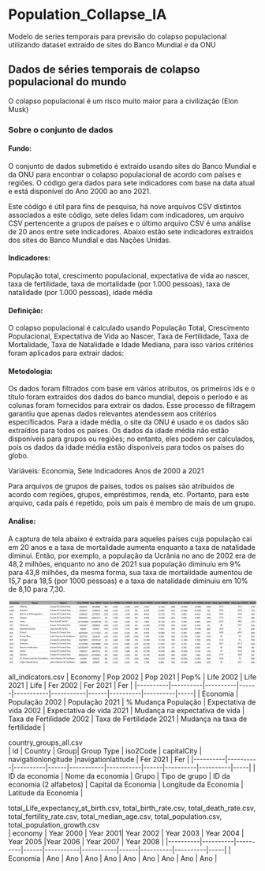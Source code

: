 # Population_Collapse_IA
Modelo de series temporais para previsão do colapso populacional utilizando dataset extraído de sites do Banco Mundial e da ONU


## Dados de séries temporais de colapso populacional do mundo
O colapso populacional é um risco muito maior para a civilização (Elon Musk)

### Sobre o conjunto de dados

#### Fundo:
O conjunto de dados submetido é extraído usando sites do Banco Mundial e da ONU para encontrar o colapso populacional de acordo com países e regiões. O código gera dados para sete indicadores com base na data atual e está disponível do Ano 2000 ao ano 2021.

Este código é útil para fins de pesquisa, há nove arquivos CSV distintos associados a este código, sete deles lidam com indicadores, um arquivo CSV pertencente a grupos de países e o último arquivo CSV é uma análise de 20 anos entre sete indicadores. Abaixo estão sete indicadores extraídos dos sites do Banco Mundial e das Nações Unidas.

#### Indicadores:
População total, crescimento populacional, expectativa de vida ao nascer, taxa de fertilidade, taxa de mortalidade (por 1.000 pessoas), taxa de natalidade (por 1.000 pessoas), idade média

#### Definição:
O colapso populacional é calculado usando População Total, Crescimento Populacional, Expectativa de Vida ao Nascer, Taxa de Fertilidade, Taxa de Mortalidade, Taxa de Natalidade e Idade Mediana, para isso vários critérios foram aplicados para extrair dados:

#### Metodologia:
Os dados foram filtrados com base em vários atributos, os primeiros ids e o título foram extraídos dos dados do banco mundial, depois o período e as colunas foram fornecidos para extrair os dados. Esse processo de filtragem garantiu que apenas dados relevantes atendessem aos critérios especificados. Para a idade média, o site da ONU é usado e os dados são extraídos para todos os países. Os dados da idade média não estão disponíveis para grupos ou regiões; no entanto, eles podem ser calculados, pois os dados da idade média estão disponíveis para todos os países do globo.

Variáveis: Economia, Sete Indicadores Anos de 2000 a 2021

Para arquivos de grupos de países, todos os países são atribuídos de acordo com regiões, grupos, empréstimos, renda, etc. Portanto, para este arquivo, cada país é repetido, pois um país é membro de mais de um grupo.

#### Análise:
A captura de tela abaixo é extraída para aqueles países cuja população cai em 20 anos e a taxa de mortalidade aumenta enquanto a taxa de natalidade diminui. Então, por exemplo, a população da Ucrânia no ano de 2002 era de 48,2 milhões, enquanto no ano de 2021 sua população diminuiu em 9% para 43,8 milhões, da mesma forma, sua taxa de mortalidade aumentou de 15,7 para 18,5 (por 1000 pessoas) e a taxa de natalidade diminuiu em 10% de 8,10 para 7,30.

![alt text](./readme/data.png)

all_indicators.csv
| Economy  | Pop 2002 | Pop 2021 | Pop% | Life 2002 | Life 2021 | Life | Fer 2002 | Fer 2021 | Fer |
|----------|----------|----------|------|-----------|-----------|------|----------|----------|-----|
| Economia | População 2002 | População 2021 | % Mudança População | Expectativa de vida 2002 | Expectativa de vida 2021 | Mudança na expectativa de vida | Taxa de Fertilidade 2002 | Taxa de Fertilidade 2021 | Mudança na taxa de fertilidade |

country_groups_all.csv	
| id  | Country | Group| Group Type | iso2Code | capitalCity | navigationlongitude |navigationlatitude | Fer 2021 | Fer |
|----------|----------|----------|------|-----------|-----------|------|----------|----------|-----|
| ID da economia |	Nome da economia | Grupo | Tipo de grupo | ID da economia (2 alfabetos) | Capital da Economia | Longitude da Economia | Latitude da Economia |
                              								
total_Life_expectancy_at_birth.csv, total_birth_rate.csv, total_death_rate.csv, total_fertility_rate.csv, total_median_age.csv, total_population.csv, total_population_growth.csv		
| economy  | Year 2000 | Year 2001| Year 2002 | Year 2003 | Year 2004 | Year 2005 |Year 2006 | Year 2007 | Year 2008 |
|----------|----------|----------|------|-----------|-----------|------|----------|----------|-----|
| Economia | Ano | Ano | Ano |  Ano |  Ano |  Ano |  Ano |  Ano |  Ano |  	 	 	 				
		


